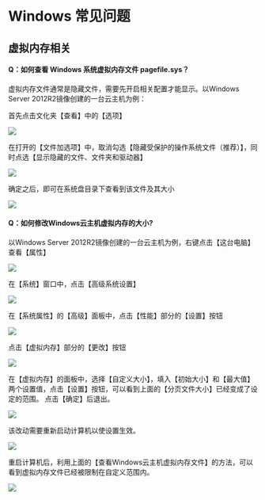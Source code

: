 # Windows 常见问题

## 虚拟内存相关

#### Q：如何查看 Windows 系统虚拟内存文件 pagefile.sys？

虚拟内存文件通常是隐藏文件，需要先开启相关配置才能显示。以Windows Server 2012R2镜像创建的一台云主机为例：

首先点击文化夹【查看】中的【选项】

![](../image/Win主机_用户须知_虚拟内存须知1.png)

在打开的【文件加选项】中，取消勾选【隐藏受保护的操作系统文件（推荐）】，同时点选【显示隐藏的文件、文件夹和驱动器】

![](../image/Win主机_用户须知_虚拟内存须知2.png)

确定之后，即可在系统盘目录下查看到该文件及其大小

![](../image/Win主机_用户须知_虚拟内存须知3.png)

#### Q：如何修改Windows云主机虚拟内存的大小?

以Windows Server 2012R2镜像创建的一台云主机为例，右键点击【这台电脑】查看【属性】

![](../image/Win主机_常见问题_虚拟内存问题1.png)

在【系统】窗口中，点击【高级系统设置】

![](../image/Win主机_常见问题_虚拟内存问题2.png)

在【系统属性】的【高级】面板中，点击【性能】部分的【设置】按钮

![](../image/Win主机_常见问题_虚拟内存问题3.png)

点击【虚拟内存】部分的【更改】按钮

![](../image/Win主机_常见问题_虚拟内存问题4.png)

在【虚拟内存】的面板中，选择【自定义大小】，填入【初始大小】和【最大值】两个设置值，点击【设置】按钮，可以看到上面的【分页文件大小】已经变成了设定的范围。
点击【确定】后退出。

![](../image/Win主机_常见问题_虚拟内存问题5.png)

该改动需要重新启动计算机以使设置生效。

![](../image/Win主机_常见问题_虚拟内存问题6.png)

重启计算机后，利用上面的【查看Windows云主机虚拟内存文件】的方法，可以看到虚拟内存文件已经被限制在自定义范围内。

![](../image/Win主机_常见问题_虚拟内存问题8.png)


